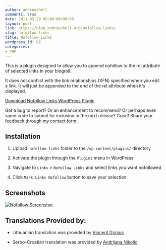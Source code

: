 ```yaml
---
author: andrewshell
comments: true
date: 2011-03-29 00:00:00+00:00
layout: post
link: https://blog.andrewshell.org/nofollow-links/
slug: nofollow-links
title: Nofollow Links
wordpress_id: 62
categories:
- PHP
---
```


This is a plugin designed to allow you to append nofollow to the rel attribute of selected links in your blogroll.

It does not conflict with the link relationships (XFN) specified when you edit a link. It will just be appended to the end of the rel attribute when it's displayed.

[Download Nofollow Links WordPress Plugin](http://wordpress.org/extend/plugins/nofollow-links/nofollow-links.zip)

Got a bug to report? Or an enhancement to recommend? Or perhaps even some code to submit for inclusion in the next release? Great! Share your feedback through [my contact form](/contact-andrew).



## Installation






    
  1. Upload `nofollow-links` folder to the `/wp-content/plugins/` directory

    
  2. Activate the plugin through the `Plugins` menu in WordPress

    
  3. Navigate to `Links` > `Nofollow Links` and select links you want nofollowed

    
  4. Click `Mark Links Nofollow` button to save your selection





## Screenshots



[![Nofollow Screenshot](/uploads/2011/03/nofollow-screenshot-300x235.png)](/uploads/2011/03/nofollow-screenshot.png)



## Translations Provided by:






    
  * Lithuanian translation was provided by [Vincent Grinius](http://www.host1plus.com/)

    
  * Serbo-Croatian translation was provided by [Andrijana Nikolic](http://webhostinggeeks.com/)


